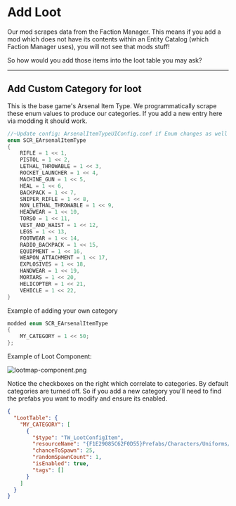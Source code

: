 ﻿# Add Loot

Our mod scrapes data from the Faction Manager. This means if you add a mod which does not have its contents within an Entity Catalog (which Faction Manager uses), 
you will not see that mods stuff!

So how would you add those items into the loot table you may ask?

----

## Add Custom Category for loot

This is the base game's Arsenal Item Type. We programmatically scrape these enum values to produce our categories. If you
add a new entry here via modding it should work.

```C
//~Update config: ArsenalItemTypeUIConfig.conf if Enum changes as well as any Editor related Attributes!
enum SCR_EArsenalItemType
{
	RIFLE = 1 << 1,
	PISTOL = 1 << 2,
	LETHAL_THROWABLE = 1 << 3,
	ROCKET_LAUNCHER = 1 << 4,
	MACHINE_GUN = 1 << 5,
	HEAL = 1 << 6,
	BACKPACK = 1 << 7,
	SNIPER_RIFLE = 1 << 8,
	NON_LETHAL_THROWABLE = 1 << 9,
	HEADWEAR = 1 << 10,
	TORSO = 1 << 11,
	VEST_AND_WAIST = 1 << 12,
	LEGS = 1 << 13,
	FOOTWEAR = 1 << 14,
	RADIO_BACKPACK = 1 << 15,
	EQUIPMENT = 1 << 16,
	WEAPON_ATTACHMENT = 1 << 17,
	EXPLOSIVES = 1 << 18,
	HANDWEAR = 1 << 19,
	MORTARS = 1 << 20,
	HELICOPTER = 1 << 21,
	VEHICLE = 1 << 22,
}
```

Example of adding your own category

```C
modded enum SCR_EArsenalItemType
{
    MY_CATEGORY = 1 << 50;
};
```

Example of Loot Component: 

![lootmap-component.png](lootmap-component.png)

<tip>
Notice the checkboxes on the right which correlate to categories. By default categories are turned off. So if you add a new 
category you'll need to find the prefabs you want to modify and ensure its enabled.
</tip>

```json
{
  "LootTable": {
    "MY_CATEGORY": [
      {
        "$type": "TW_LootConfigItem",
        "resourceName": "{F1E29085C62F0D55}Prefabs/Characters/Uniforms/Jacket_KZS/Jacket_KZS.et",
        "chanceToSpawn": 25,
        "randomSpawnCount": 1,
        "isEnabled": true,
        "tags": []
      }
    ]
  }
}
```